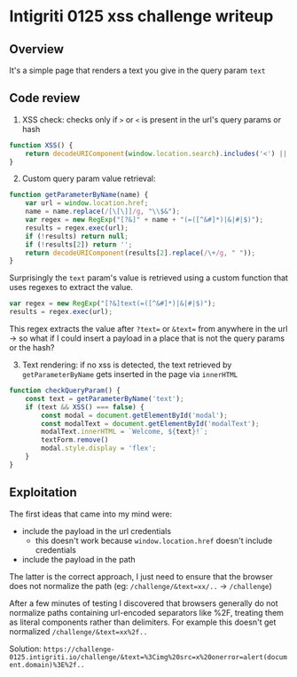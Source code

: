 # Intigriti 0125 xss challenge writeup

## Overview
It's a simple page that renders a text you give in the query param `text`
## Code review
1. XSS check: checks only if `>` or `<` is present in the url's query params or hash

```js
function XSS() {
	return decodeURIComponent(window.location.search).includes('<') || decodeURIComponent(window.location.search).includes('>') || decodeURIComponent(window.location.hash).includes('<') || decodeURIComponent(window.location.hash).includes('>')
}
```

2. Custom query param value retrieval: 

```js
function getParameterByName(name) {
	var url = window.location.href;
	name = name.replace(/[\[\]]/g, "\\$&");
	var regex = new RegExp("[?&]" + name + "(=([^&#]*)|&|#|$)");
	results = regex.exec(url);
	if (!results) return null;
	if (!results[2]) return '';
	return decodeURIComponent(results[2].replace(/\+/g, " "));
}
```

Surprisingly the `text` param's value is retrieved using a custom function that uses regexes to extract the value.

```javascript
var regex = new RegExp("[?&]text(=([^&#]*)|&|#|$)");
results = regex.exec(url);
```
This regex extracts the value after `?text=` or `&text=` from anywhere in the url -> so what if I could insert a payload in a place that is not the query params or the hash?

3. Text rendering: if no xss is detected, the text retrieved by `getParameterByName` gets inserted in the page via `innerHTML`

```js
function checkQueryParam() {
	const text = getParameterByName('text');
	if (text && XSS() === false) {
		const modal = document.getElementById('modal');
		const modalText = document.getElementById('modalText');
		modalText.innerHTML = `Welcome, ${text}!`;
		textForm.remove()
		modal.style.display = 'flex';
	}
}
```

## Exploitation

The first ideas that came into my mind were:
- include the payload in the url credentials
	- this doesn't work because `window.location.href` doesn't include credentials
- include the payload in the path

The latter is the correct approach, I just need to ensure that the browser does not normalize the path (eg: `/challenge/&text=xx/..` -> `/challenge`)

After a few minutes of testing I discovered that browsers generally do not normalize paths containing url-encoded separators like %2F, treating them as literal components rather than delimiters. For example this doesn't get normalized `/challenge/&text=xx%2f..`

Solution:
`https://challenge-0125.intigriti.io/challenge/&text=%3Cimg%20src=x%20onerror=alert(document.domain)%3E%2f..`
